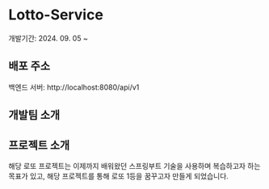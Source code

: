 ﻿# Lotto-Service

개발기간: 2024. 09. 05 ~

## 배포 주소

백엔드 서버: http://localhost:8080/api/v1

## 개발팀 소개


## 프로젝트 소개

해당 로또 프로젝트는 이제까지 배워왔던 스프링부트 기술을 사용하며 복습하고자 하는 목표가 있고, 해당 프로젝트를 통해 로또 1등을 꿈꾸고자 만들게 되었습니다.

